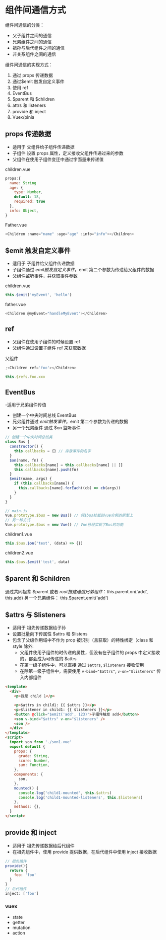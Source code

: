 # 组件间通信方式

组件间通信的分类：

- 父子组件之间的通信
- 兄弟组件之间的通信
- 祖孙与后代组件之间的通信
- 非关系组件之间的通信

组件间通信的实现方式：

1. 通过 props 传递数据
2. 通过$emit 触发自定义事件
3. 使用 ref
4. EventBus
5. $parent 和 $children
6. attrs 和 listeners
7. provide 和 inject
8. Vuex/pinia

## props 传递数据

- 适用于 父组件给子组件传递数据
- 子组件 设置 props 属性，定义接收父组件传递过来的参数
- 父组件在使用子组件变迁中通过字面量来传递值

children.vue

```js
props:{
  name: String
  age: {
    type: Number,
    default: 18,
    required: true
  },
  info: Object,
}
```

Father.vue

```js
<Children :name="name" :age="age" :info="info"></Children>
```

## $emit 触发自定义事件

- 适用于 子组件给父组件传递数据
- 子组件通过 $emit 触发自定义事件，$emit 第二个参数为传递给父组件的数据
- 父组件监听事件，并获取事件参数

children.vue

```js
this.$emit('myEvent', 'hello')
```

father.vue

```js
<Children @myEvent="handleMyEvent"></Children>
```

## ref

- 父组件在使用子组件的时候设置 ref
- 父组件通过设置子组件 ref 来获取数据

父组件

```js
;<Children ref='foo'></Children>

this.$refs.foo.xxx
```

## EventBus

-适用于兄弟组件传值

<!-- - 创建一个 EventBus.js 文件，在里面创建一个 Vue 实例，然后导出这个实例
 -->

- 创建一个中央时间总线 EventBus
- 兄弟组件通过 $emit 触发事件，$emit 第二个参数为传递的数据
- 另一个兄弟组件 通过 $on 监听事件

```js
// 创建一个中央时间总线类
class Bus {
  constructor() {
    this.callbacks = {} // 存放事件的名字
  }
  $on(name, fn) {
    this.callbacks[name] = this.callbacks[name] || []
    this.callbacks[name].push(fn)
  }
  $emit(name, args) {
    if (this.callbacks[name]) {
      this.callbacks[name].forEach((cb) => cb(args))
    }
  }
}

// main.js
Vue.prototype.$bus = new Bus() // 将$bus挂载到vue实例的原型上
// 另一种方式
Vue.prototype.$bus = new Vue() // Vue已经实现了Bus的功能
```

children1.vue

```js
this.$bus.$on('test', (data) => {})
```

children2.vue

```js
this.$bus.$emit('test', data)
```

## $parent 和 $children

通过共同祖辈 $parent 或者 $root 搭建通信
兄弟组件：
this.$parent.on('add', this.add)
另一个兄弟组件：
this.$parent.emit('add')

## $attrs 与 $listeners

- 适用于 祖先传递数据给子孙
- 设置批量向下传属性 $attrs 和 $listens
- 包含了父级作用域中不作为 prop 被识别（且获取）的特性绑定（class 和 style 除外:
  - 父组件使用子组件的时传递的属性，但没有在子组件的 props 中定义接收的，都会成为可传递的 $attrs
  - 在第一级子组件中，可以直接 通过 `$attrs`, `$listeners` 接收使用
  - 在除第一级子组件中，需要使用 `v-bind="$attrs"`, `v-on="$listeners"` 传入内部组件

```html
<template>
  <div>
    <p>我是 child 1</p>

    <p>$attrs in child1: {{ $attrs }}</p>
    <p>$listener in child1: {{ $listeners }}</p>
    <button @click="$emit('add', 123)">子组件触发 add</button>
    <son v-bind="$attrs" v-on="$listeners" />
    <son />
  </div>
</template>
<script>
  import son from './son1.vue'
  export default {
    props: {
      grade: String,
      score: Number,
      sum: Function,
    },
    components: {
      son,
    },
    mounted() {
      console.log('child1-mounted', this.$attrs)
      console.log('child1-mounted-listeners', this.$listeners)
    },
    methods: {},
  }
</script>
```

## provide 和 inject

- 适用于 祖先传递数据给后代组件
- 在祖先组件中，使用 provide 提供数据，在后代组件中使用 inject 接收数据

```js
// 祖先组件
provide(){
  return {
    foo: 'foo'
  }
}
// 后代组件
inject: ['foo']
```

### vuex

- state
- getter
- mutation
- action
